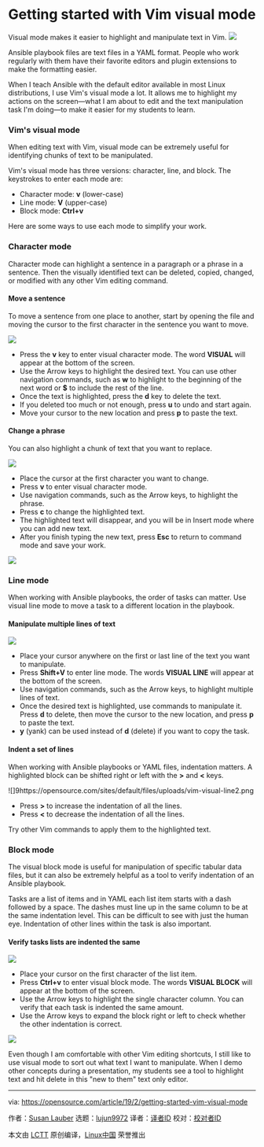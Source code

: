 [#]: collector: (lujun9972)
[#]: translator: ( )
[#]: reviewer: ( )
[#]: publisher: ( )
[#]: url: ( )
[#]: subject: (Getting started with Vim visual mode)
[#]: via: (https://opensource.com/article/19/2/getting-started-vim-visual-mode)
[#]: author: (Susan Lauber https://opensource.com/users/susanlauber)

Getting started with Vim visual mode
======
Visual mode makes it easier to highlight and manipulate text in Vim.
![](https://opensource.com/sites/default/files/styles/image-full-size/public/lead-images/programming_code_keyboard_orange_hands.png?itok=G6tJ_64Y)

Ansible playbook files are text files in a YAML format. People who work regularly with them have their favorite editors and plugin extensions to make the formatting easier.

When I teach Ansible with the default editor available in most Linux distributions, I use Vim's visual mode a lot. It allows me to highlight my actions on the screen—what I am about to edit and the text manipulation task I'm doing—to make it easier for my students to learn.

### Vim's visual mode

When editing text with Vim, visual mode can be extremely useful for identifying chunks of text to be manipulated.

Vim's visual mode has three versions: character, line, and block. The keystrokes to enter each mode are:

  * Character mode: **v** (lower-case)
  * Line mode: **V** (upper-case)
  * Block mode: **Ctrl+v**



Here are some ways to use each mode to simplify your work.

### Character mode

Character mode can highlight a sentence in a paragraph or a phrase in a sentence. Then the visually identified text can be deleted, copied, changed, or modified with any other Vim editing command.

#### Move a sentence

To move a sentence from one place to another, start by opening the file and moving the cursor to the first character in the sentence you want to move.

![](https://opensource.com/sites/default/files/uploads/vim-visual-char1.png)

  * Press the **v** key to enter visual character mode. The word **VISUAL** will appear at the bottom of the screen.
  * Use the Arrow keys to highlight the desired text. You can use other navigation commands, such as **w** to highlight to the beginning of the next word or **$** to include the rest of the line.
  * Once the text is highlighted, press the **d** key to delete the text.
  * If you deleted too much or not enough, press **u** to undo and start again.
  * Move your cursor to the new location and press **p** to paste the text.



#### Change a phrase

You can also highlight a chunk of text that you want to replace.

![](https://opensource.com/sites/default/files/uploads/vim-visual-char2.png)

  * Place the cursor at the first character you want to change.
  * Press **v** to enter visual character mode.
  * Use navigation commands, such as the Arrow keys, to highlight the phrase.
  * Press **c** to change the highlighted text.
  * The highlighted text will disappear, and you will be in Insert mode where you can add new text.
  * After you finish typing the new text, press **Esc** to return to command mode and save your work.

![](https://opensource.com/sites/default/files/uploads/vim-visual-char3.png)

### Line mode

When working with Ansible playbooks, the order of tasks can matter. Use visual line mode to move a task to a different location in the playbook.

#### Manipulate multiple lines of text

![](https://opensource.com/sites/default/files/uploads/vim-visual-line1.png)

  * Place your cursor anywhere on the first or last line of the text you want to manipulate.
  * Press **Shift+V** to enter line mode. The words **VISUAL LINE** will appear at the bottom of the screen.
  * Use navigation commands, such as the Arrow keys, to highlight multiple lines of text.
  * Once the desired text is highlighted, use commands to manipulate it. Press **d** to delete, then move the cursor to the new location, and press **p** to paste the text.
  * **y** (yank) can be used instead of **d** (delete) if you want to copy the task.



#### Indent a set of lines

When working with Ansible playbooks or YAML files, indentation matters. A highlighted block can be shifted right or left with the **>** and **<** keys.

![]9https://opensource.com/sites/default/files/uploads/vim-visual-line2.png

  * Press **>** to increase the indentation of all the lines.
  * Press **<** to decrease the indentation of all the lines.



Try other Vim commands to apply them to the highlighted text.

### Block mode

The visual block mode is useful for manipulation of specific tabular data files, but it can also be extremely helpful as a tool to verify indentation of an Ansible playbook.

Tasks are a list of items and in YAML each list item starts with a dash followed by a space. The dashes must line up in the same column to be at the same indentation level. This can be difficult to see with just the human eye. Indentation of other lines within the task is also important.

#### Verify tasks lists are indented the same

![](https://opensource.com/sites/default/files/uploads/vim-visual-block1.png)

  * Place your cursor on the first character of the list item.
  * Press **Ctrl+v** to enter visual block mode. The words **VISUAL BLOCK** will appear at the bottom of the screen.
  * Use the Arrow keys to highlight the single character column. You can verify that each task is indented the same amount.
  * Use the Arrow keys to expand the block right or left to check whether the other indentation is correct.

![](https://opensource.com/sites/default/files/uploads/vim-visual-block2.png)

Even though I am comfortable with other Vim editing shortcuts, I still like to use visual mode to sort out what text I want to manipulate. When I demo other concepts during a presentation, my students see a tool to highlight text and hit delete in this "new to them" text only editor.

--------------------------------------------------------------------------------

via: https://opensource.com/article/19/2/getting-started-vim-visual-mode

作者：[Susan Lauber][a]
选题：[lujun9972][b]
译者：[译者ID](https://github.com/译者ID)
校对：[校对者ID](https://github.com/校对者ID)

本文由 [LCTT](https://github.com/LCTT/TranslateProject) 原创编译，[Linux中国](https://linux.cn/) 荣誉推出

[a]: https://opensource.com/users/susanlauber
[b]: https://github.com/lujun9972
